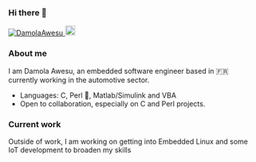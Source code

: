 ### Hi there 👋

<p align="left">
  <a href="https://github.com/DamolaAwesu/DamolaAwesu/">
    <img src="https://komarev.com/ghpvc/?username=DamolaAwesu" alt="DamolaAwesu" />
  </a>
  <a href="https://github.com/DamolaAwesu">
    <img height="20" src="https://img.shields.io/github/followers/DamolaAwesu?label=follow&logo=github&style=flat" />
  </a>
</p>

### About me
I am Damola Awesu, an embedded software engineer based in :fr: currently working in the automotive sector.

- Languages: C, Perl :camel:, Matlab/Simulink and VBA
- Open to collaboration, especially on C and Perl projects.

### Current work
Outside of work, I am working on getting into Embedded Linux and some IoT development to broaden my skills

<!--
**DamolaAwesu/DamolaAwesu** is a ✨ _special_ ✨ repository because its `README.md` (this file) appears on your GitHub profile.

Here are some ideas to get you started:

- 🔭 I’m currently working on ...
- 🌱 I’m currently learning ...
- 👯 I’m looking to collaborate on ...
- 🤔 I’m looking for help with ...
- 💬 Ask me about ...
- 📫 How to reach me: ...
- 😄 Pronouns: ...
- ⚡ Fun fact: ...
-->
